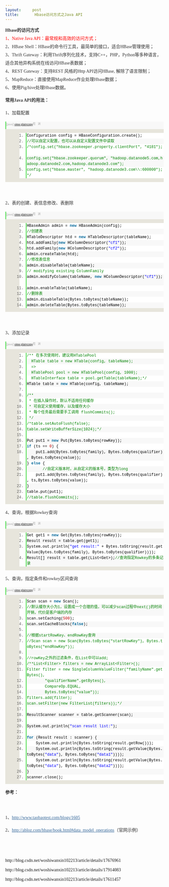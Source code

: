 ```yaml
---
layout:     post
title:       Hbase访问方式之Java API
---
```

<div id="article_content" class="article_content clearfix csdn-tracking-statistics" data-pid="blog" data-mod="popu_307" data-dsm="post">
								            <link rel="stylesheet" href="https://csdnimg.cn/release/phoenix/template/css/ck_htmledit_views-f76675cdea.css">
						<div class="htmledit_views" id="content_views">
                <div style="font-size:14px;" class="iteye-blog-content-contain">
<p><span style="color:#333333;line-height:26px;font-family:'Microsoft YaHei';"><strong>Hbase的访问方式</strong><br><span style="color:#ff0000;">1、Native Java API：最常规和高效的访问方式；</span><br>2、HBase Shell：HBase的命令行工具，最简单的接口，适合HBase管理使用；<br>3、Thrift Gateway：利用Thrift序列化技术，支持C++，PHP，Python等多种语言，适合其他异构系统在线访问HBase表数据；<br>4、REST Gateway：支持REST 风格的Http API访问HBase, 解除了语言限制；<br>5、MapReduce：直接使用MapReduce作业处理Hbase数据；<br>6、使用Pig/hive处理Hbase数据。<br></span></p>
<p style="color:#333333;font-family:Arial;line-height:26px;"><span style="font-family:'Microsoft YaHei';"><strong>常用Java API的用法：</strong><br></span></p>
<p style="color:#333333;font-family:Arial;line-height:26px;"><span style="font-family:'Microsoft YaHei';">1、加载配置</span></p>
<div style="font-family:Consolas, 'Courier New', Courier, mono, serif;font-size:12px;overflow:auto;color:#333333;line-height:26px;background-color:#e7e5dc;" class="dp-highlighter bg_java">
<div class="bar">
<div style="font-size:9px;line-height:normal;font-family:Verdana, Geneva, Arial, Helvetica, sans-serif;color:#C0C0C0;border-left-width:3px;border-left-style:solid;border-left-color:#6ce26c;background-color:#f8f8f8;" class="tools">
<strong>[java]</strong> <a title="view plain" href="http://blog.csdn.net/woshiwanxin102213/article/details/17676961" rel="nofollow" class="ViewSource">view plain</a><a title="copy" href="http://blog.csdn.net/woshiwanxin102213/article/details/17676961" rel="nofollow" class="CopyToClipboard">copy</a><a title="在CODE上查看代码片" style="color:#a0a0a0;border:none;font-size:9px;display:inline-block;width:16px;background-image:none;background-color:inherit;background-position:0% 0%;" href="https://code.csdn.net/snippets/134265" rel="nofollow"><img src="https://code.csdn.net/assets/CODE_ico.png" height="12" style="border-style:none;" width="12" alt="在CODE上查看代码片"></a><a title="派生到我的代码片" style="color:#a0a0a0;border:none;font-size:9px;display:inline-block;width:16px;background-image:none;background-color:inherit;background-position:0% 0%;" href="https://code.csdn.net/snippets/134265/fork" rel="nofollow"><img src="https://code.csdn.net/assets/ico_fork.svg" height="12" style="border-style:none;" width="12" alt="派生到我的代码片"></a>
<div style="width:18px;"> </div>
</div>
</div>
<ol style="border:none;color:#5c5c5c;margin-left:45px !important;background-color:#ffffff;" class="dp-j"><li style="border-style:none none none solid;border-left-width:3px;border-left-color:#6ce26c;color:inherit;line-height:18px;margin-left:0px !important;" class="alt"><span style="border:none;color:#000000;background-color:inherit;"><span style="border:none;background-color:inherit;">Configuration config = HBaseConfiguration.create();   </span></span></li>
<li style="border-style:none none none solid;border-left-width:3px;border-left-color:#6ce26c;line-height:18px;margin-left:0px !important;background-color:#f8f8f8;"><span style="border:none;color:#000000;background-color:inherit;"><span style="border:none;color:#008200;background-color:inherit;" class="comment">//可以自定义配置，也可以从自定义配置文件中读取</span><span style="border:none;background-color:inherit;">  </span></span></li>
<li style="border-style:none none none solid;border-left-width:3px;border-left-color:#6ce26c;color:inherit;line-height:18px;margin-left:0px !important;" class="alt"><span style="border:none;color:#000000;background-color:inherit;"><span style="border:none;color:#008200;background-color:inherit;" class="comment">/*config.set("hbase.zookeeper.property.clientPort", "4181");</span> </span></li>
<li style="border-style:none none none solid;border-left-width:3px;border-left-color:#6ce26c;line-height:18px;margin-left:0px !important;background-color:#f8f8f8;"><span style="border:none;color:#000000;background-color:inherit;"><span style="border:none;color:#008200;background-color:inherit;" class="comment">config.set("hbase.zookeeper.quorum", "hadoop.datanode5.com,hadoop.datanode2.com,hadoop.datanode3.com");</span> </span></li>
<li style="border-style:none none none solid;border-left-width:3px;border-left-color:#6ce26c;color:inherit;line-height:18px;margin-left:0px !important;" class="alt"><span style="border:none;color:#000000;background-color:inherit;"><span style="border:none;color:#008200;background-color:inherit;" class="comment">config.set("hbase.master", "hadoop.datanode3.com\\:600000");*/</span><span style="border:none;background-color:inherit;">  </span></span></li>
</ol></div>
<p style="color:#333333;font-family:Arial;line-height:26px;"> </p>
<p style="color:#333333;font-family:Arial;line-height:26px;"><span style="font-family:'Microsoft YaHei';">2、表的创建、表信息修改、表删除</span></p>
<div style="font-family:Consolas, 'Courier New', Courier, mono, serif;font-size:12px;overflow:auto;color:#333333;line-height:26px;background-color:#e7e5dc;" class="dp-highlighter bg_java">
<div class="bar">
<div style="font-size:9px;line-height:normal;font-family:Verdana, Geneva, Arial, Helvetica, sans-serif;color:#C0C0C0;border-left-width:3px;border-left-style:solid;border-left-color:#6ce26c;background-color:#f8f8f8;" class="tools">
<strong>[java]</strong> <a title="view plain" href="http://blog.csdn.net/woshiwanxin102213/article/details/17676961" rel="nofollow" class="ViewSource">view plain</a><a title="copy" href="http://blog.csdn.net/woshiwanxin102213/article/details/17676961" rel="nofollow" class="CopyToClipboard">copy</a><a title="在CODE上查看代码片" style="color:#a0a0a0;border:none;font-size:9px;display:inline-block;width:16px;background-image:none;background-color:inherit;background-position:0% 0%;" href="https://code.csdn.net/snippets/134265" rel="nofollow"><img src="https://code.csdn.net/assets/CODE_ico.png" height="12" style="border-style:none;" width="12" alt="在CODE上查看代码片"></a><a title="派生到我的代码片" style="color:#a0a0a0;border:none;font-size:9px;display:inline-block;width:16px;background-image:none;background-color:inherit;background-position:0% 0%;" href="https://code.csdn.net/snippets/134265/fork" rel="nofollow"><img src="https://code.csdn.net/assets/ico_fork.svg" height="12" style="border-style:none;" width="12" alt="派生到我的代码片"></a>
<div style="width:18px;"> </div>
</div>
</div>
<ol style="border:none;color:#5c5c5c;margin-left:45px !important;background-color:#ffffff;" class="dp-j"><li style="border-style:none none none solid;border-left-width:3px;border-left-color:#6ce26c;color:inherit;line-height:18px;margin-left:0px !important;" class="alt"><span style="border:none;color:#000000;background-color:inherit;"><span style="border:none;background-color:inherit;">HBaseAdmin admin = </span><span style="border:none;color:#006699;font-weight:bold;background-color:inherit;" class="keyword">new</span><span style="border:none;background-color:inherit;"> HBaseAdmin(config);  </span></span></li>
<li style="border-style:none none none solid;border-left-width:3px;border-left-color:#6ce26c;line-height:18px;margin-left:0px !important;background-color:#f8f8f8;"><span style="border:none;color:#000000;background-color:inherit;"><span style="border:none;color:#008200;background-color:inherit;" class="comment">//创建表</span><span style="border:none;background-color:inherit;">  </span></span></li>
<li style="border-style:none none none solid;border-left-width:3px;border-left-color:#6ce26c;color:inherit;line-height:18px;margin-left:0px !important;" class="alt"><span style="border:none;color:#000000;background-color:inherit;">HTableDescriptor htd = <span style="border:none;color:#006699;font-weight:bold;background-color:inherit;" class="keyword">new</span><span style="border:none;background-color:inherit;"> HTableDescriptor(tableName);  </span></span></li>
<li style="border-style:none none none solid;border-left-width:3px;border-left-color:#6ce26c;line-height:18px;margin-left:0px !important;background-color:#f8f8f8;"><span style="border:none;color:#000000;background-color:inherit;">htd.addFamily(<span style="border:none;color:#006699;font-weight:bold;background-color:inherit;" class="keyword">new</span><span style="border:none;background-color:inherit;"> HColumnDescriptor(</span><span style="border:none;color:#0000FF;background-color:inherit;" class="string">"cf1"</span><span style="border:none;background-color:inherit;">));  </span></span></li>
<li style="border-style:none none none solid;border-left-width:3px;border-left-color:#6ce26c;color:inherit;line-height:18px;margin-left:0px !important;" class="alt"><span style="border:none;color:#000000;background-color:inherit;">htd.addFamily(<span style="border:none;color:#006699;font-weight:bold;background-color:inherit;" class="keyword">new</span><span style="border:none;background-color:inherit;"> HColumnDescriptor(</span><span style="border:none;color:#0000FF;background-color:inherit;" class="string">"cf2"</span><span style="border:none;background-color:inherit;">));  </span></span></li>
<li style="border-style:none none none solid;border-left-width:3px;border-left-color:#6ce26c;line-height:18px;margin-left:0px !important;background-color:#f8f8f8;"><span style="border:none;color:#000000;background-color:inherit;">admin.createTable(htd);  </span></li>
<li style="border-style:none none none solid;border-left-width:3px;border-left-color:#6ce26c;color:inherit;line-height:18px;margin-left:0px !important;" class="alt"><span style="border:none;color:#000000;background-color:inherit;"><span style="border:none;color:#008200;background-color:inherit;" class="comment">//修改表信息</span><span style="border:none;background-color:inherit;">  </span></span></li>
<li style="border-style:none none none solid;border-left-width:3px;border-left-color:#6ce26c;line-height:18px;margin-left:0px !important;background-color:#f8f8f8;"><span style="border:none;color:#000000;background-color:inherit;">admin.disableTable(tableName);  </span></li>
<li style="border-style:none none none solid;border-left-width:3px;border-left-color:#6ce26c;color:inherit;line-height:18px;margin-left:0px !important;" class="alt"><span style="border:none;color:#000000;background-color:inherit;"><span style="border:none;color:#008200;background-color:inherit;" class="comment">// modifying existing ColumnFamily</span><span style="border:none;background-color:inherit;">  </span></span></li>
<li style="border-style:none none none solid;border-left-width:3px;border-left-color:#6ce26c;line-height:18px;margin-left:0px !important;background-color:#f8f8f8;"><span style="border:none;color:#000000;background-color:inherit;">admin.modifyColumn(tableName, <span style="border:none;color:#006699;font-weight:bold;background-color:inherit;" class="keyword">new</span><span style="border:none;background-color:inherit;"> HColumnDescriptor(</span><span style="border:none;color:#0000FF;background-color:inherit;" class="string">"cf1"</span><span style="border:none;background-color:inherit;">));    </span></span></li>
<li style="border-style:none none none solid;border-left-width:3px;border-left-color:#6ce26c;color:inherit;line-height:18px;margin-left:0px !important;" class="alt"><span style="border:none;color:#000000;background-color:inherit;">admin.enableTable(tableName);   </span></li>
<li style="border-style:none none none solid;border-left-width:3px;border-left-color:#6ce26c;line-height:18px;margin-left:0px !important;background-color:#f8f8f8;"><span style="border:none;color:#000000;background-color:inherit;"><span style="border:none;color:#008200;background-color:inherit;" class="comment">//删除表</span><span style="border:none;background-color:inherit;">  </span></span></li>
<li style="border-style:none none none solid;border-left-width:3px;border-left-color:#6ce26c;color:inherit;line-height:18px;margin-left:0px !important;" class="alt"><span style="border:none;color:#000000;background-color:inherit;">admin.disableTable(Bytes.toBytes(tableName));  </span></li>
<li style="border-style:none none none solid;border-left-width:3px;border-left-color:#6ce26c;line-height:18px;margin-left:0px !important;background-color:#f8f8f8;"><span style="border:none;color:#000000;background-color:inherit;">admin.deleteTable(Bytes.toBytes(tableName));  </span></li>
</ol></div>
<p style="color:#333333;font-family:Arial;line-height:26px;"> </p>
<p><span style="color:#333333;line-height:26px;font-family:'Microsoft YaHei';">3、添加记录</span></p>
<div style="font-family:Consolas, 'Courier New', Courier, mono, serif;font-size:12px;overflow:auto;color:#333333;line-height:26px;background-color:#e7e5dc;" class="dp-highlighter bg_java">
<div class="bar">
<div style="font-size:9px;line-height:normal;font-family:Verdana, Geneva, Arial, Helvetica, sans-serif;color:#C0C0C0;border-left-width:3px;border-left-style:solid;border-left-color:#6ce26c;background-color:#f8f8f8;" class="tools">
<strong>[java]</strong> <a title="view plain" href="http://blog.csdn.net/woshiwanxin102213/article/details/17676961" rel="nofollow" class="ViewSource">view plain</a><a title="copy" href="http://blog.csdn.net/woshiwanxin102213/article/details/17676961" rel="nofollow" class="CopyToClipboard">copy</a><a title="在CODE上查看代码片" style="color:#a0a0a0;border:none;font-size:9px;display:inline-block;width:16px;background-image:none;background-color:inherit;background-position:0% 0%;" href="https://code.csdn.net/snippets/134265" rel="nofollow"><img src="https://code.csdn.net/assets/CODE_ico.png" height="12" style="border-style:none;" width="12" alt="在CODE上查看代码片"></a><a title="派生到我的代码片" style="color:#a0a0a0;border:none;font-size:9px;display:inline-block;width:16px;background-image:none;background-color:inherit;background-position:0% 0%;" href="https://code.csdn.net/snippets/134265/fork" rel="nofollow"><img src="https://code.csdn.net/assets/ico_fork.svg" height="12" style="border-style:none;" width="12" alt="派生到我的代码片"></a>
<div style="width:18px;"> </div>
</div>
</div>
<ol style="border:none;color:#5c5c5c;margin-left:45px !important;background-color:#ffffff;" class="dp-j"><li style="border-style:none none none solid;border-left-width:3px;border-left-color:#6ce26c;color:inherit;line-height:18px;margin-left:0px !important;" class="alt"><span style="border:none;color:#000000;background-color:inherit;"><span style="border:none;color:#008200;background-color:inherit;" class="comment">/** 在多次使用时，建议用HTablePool</span> </span></li>
<li style="border-style:none none none solid;border-left-width:3px;border-left-color:#6ce26c;line-height:18px;margin-left:0px !important;background-color:#f8f8f8;"><span style="border:none;color:#000000;background-color:inherit;"><span style="border:none;color:#008200;background-color:inherit;" class="comment">  HTable table = new HTable(config, tableName); </span> </span></li>
<li style="border-style:none none none solid;border-left-width:3px;border-left-color:#6ce26c;color:inherit;line-height:18px;margin-left:0px !important;" class="alt"><span style="border:none;color:#000000;background-color:inherit;"><span style="border:none;color:#008200;background-color:inherit;" class="comment">  =&gt;</span> </span></li>
<li style="border-style:none none none solid;border-left-width:3px;border-left-color:#6ce26c;line-height:18px;margin-left:0px !important;background-color:#f8f8f8;"><span style="border:none;color:#000000;background-color:inherit;"><span style="border:none;color:#008200;background-color:inherit;" class="comment">  HTablePool pool = new HTablePool(config, 1000);</span> </span></li>
<li style="border-style:none none none solid;border-left-width:3px;border-left-color:#6ce26c;color:inherit;line-height:18px;margin-left:0px !important;" class="alt"><span style="border:none;color:#000000;background-color:inherit;"><span style="border:none;color:#008200;background-color:inherit;" class="comment">  HTableInterface table = pool.getTable(tableName);*/</span><span style="border:none;background-color:inherit;">  </span></span></li>
<li style="border-style:none none none solid;border-left-width:3px;border-left-color:#6ce26c;line-height:18px;margin-left:0px !important;background-color:#f8f8f8;"><span style="border:none;color:#000000;background-color:inherit;">HTable table = <span style="border:none;color:#006699;font-weight:bold;background-color:inherit;" class="keyword">new</span><span style="border:none;background-color:inherit;"> HTable(config, tableName);  </span></span></li>
<li style="border-style:none none none solid;border-left-width:3px;border-left-color:#6ce26c;color:inherit;line-height:18px;margin-left:0px !important;" class="alt"><span style="border:none;color:#000000;background-color:inherit;">  </span></li>
<li style="border-style:none none none solid;border-left-width:3px;border-left-color:#6ce26c;line-height:18px;margin-left:0px !important;background-color:#f8f8f8;"><span style="border:none;color:#000000;background-color:inherit;"><span style="border:none;color:#008200;background-color:inherit;" class="comment">/**</span> </span></li>
<li style="border-style:none none none solid;border-left-width:3px;border-left-color:#6ce26c;color:inherit;line-height:18px;margin-left:0px !important;" class="alt"><span style="border:none;color:#000000;background-color:inherit;"><span style="border:none;color:#008200;background-color:inherit;" class="comment"> * 在插入操作时，默认不适用任何缓存</span> </span></li>
<li style="border-style:none none none solid;border-left-width:3px;border-left-color:#6ce26c;line-height:18px;margin-left:0px !important;background-color:#f8f8f8;"><span style="border:none;color:#000000;background-color:inherit;"><span style="border:none;color:#008200;background-color:inherit;" class="comment"> * 可自定义使用缓存，以及缓存大小</span> </span></li>
<li style="border-style:none none none solid;border-left-width:3px;border-left-color:#6ce26c;color:inherit;line-height:18px;margin-left:0px !important;" class="alt"><span style="border:none;color:#000000;background-color:inherit;"><span style="border:none;color:#008200;background-color:inherit;" class="comment"> * 每个任务最后需要手工调用 flushCommits();</span> </span></li>
<li style="border-style:none none none solid;border-left-width:3px;border-left-color:#6ce26c;line-height:18px;margin-left:0px !important;background-color:#f8f8f8;"><span style="border:none;color:#000000;background-color:inherit;"><span style="border:none;color:#008200;background-color:inherit;" class="comment"> */</span><span style="border:none;background-color:inherit;">  </span></span></li>
<li style="border-style:none none none solid;border-left-width:3px;border-left-color:#6ce26c;color:inherit;line-height:18px;margin-left:0px !important;" class="alt"><span style="border:none;color:#000000;background-color:inherit;"><span style="border:none;color:#008200;background-color:inherit;" class="comment">/*table.setAutoFlush(false);</span> </span></li>
<li style="border-style:none none none solid;border-left-width:3px;border-left-color:#6ce26c;line-height:18px;margin-left:0px !important;background-color:#f8f8f8;"><span style="border:none;color:#000000;background-color:inherit;"><span style="border:none;color:#008200;background-color:inherit;" class="comment">table.setWriteBufferSize(1024);*/</span><span style="border:none;background-color:inherit;">  </span></span></li>
<li style="border-style:none none none solid;border-left-width:3px;border-left-color:#6ce26c;color:inherit;line-height:18px;margin-left:0px !important;" class="alt"><span style="border:none;color:#000000;background-color:inherit;">  </span></li>
<li style="border-style:none none none solid;border-left-width:3px;border-left-color:#6ce26c;line-height:18px;margin-left:0px !important;background-color:#f8f8f8;"><span style="border:none;color:#000000;background-color:inherit;">Put put1 = <span style="border:none;color:#006699;font-weight:bold;background-color:inherit;" class="keyword">new</span><span style="border:none;background-color:inherit;"> Put(Bytes.toBytes(rowKey));  </span></span></li>
<li style="border-style:none none none solid;border-left-width:3px;border-left-color:#6ce26c;color:inherit;line-height:18px;margin-left:0px !important;" class="alt"><span style="border:none;color:#000000;background-color:inherit;"><span style="border:none;color:#006699;font-weight:bold;background-color:inherit;" class="keyword">if</span><span style="border:none;background-color:inherit;"> (ts == </span><span style="border:none;color:#c00000;background-color:inherit;" class="number">0</span><span style="border:none;background-color:inherit;">) {  </span></span></li>
<li style="border-style:none none none solid;border-left-width:3px;border-left-color:#6ce26c;line-height:18px;margin-left:0px !important;background-color:#f8f8f8;"><span style="border:none;color:#000000;background-color:inherit;">    put1.add(Bytes.toBytes(family), Bytes.toBytes(qualifier), Bytes.toBytes(value));  </span></li>
<li style="border-style:none none none solid;border-left-width:3px;border-left-color:#6ce26c;color:inherit;line-height:18px;margin-left:0px !important;" class="alt"><span style="border:none;color:#000000;background-color:inherit;">} <span style="border:none;color:#006699;font-weight:bold;background-color:inherit;" class="keyword">else</span><span style="border:none;background-color:inherit;"> {  </span></span></li>
<li style="border-style:none none none solid;border-left-width:3px;border-left-color:#6ce26c;line-height:18px;margin-left:0px !important;background-color:#f8f8f8;"><span style="border:none;color:#000000;background-color:inherit;">       <span style="border:none;color:#008200;background-color:inherit;" class="comment">//自定义版本时，从自定义的版本号，类型为long</span><span style="border:none;background-color:inherit;">  </span></span></li>
<li style="border-style:none none none solid;border-left-width:3px;border-left-color:#6ce26c;color:inherit;line-height:18px;margin-left:0px !important;" class="alt"><span style="border:none;color:#000000;background-color:inherit;">    put1.add(Bytes.toBytes(family), Bytes.toBytes(qualifier), ts,Bytes.toBytes(value));  </span></li>
<li style="border-style:none none none solid;border-left-width:3px;border-left-color:#6ce26c;line-height:18px;margin-left:0px !important;background-color:#f8f8f8;"><span style="border:none;color:#000000;background-color:inherit;">}  </span></li>
<li style="border-style:none none none solid;border-left-width:3px;border-left-color:#6ce26c;color:inherit;line-height:18px;margin-left:0px !important;" class="alt"><span style="border:none;color:#000000;background-color:inherit;">table.put(put1);  </span></li>
<li style="border-style:none none none solid;border-left-width:3px;border-left-color:#6ce26c;line-height:18px;margin-left:0px !important;background-color:#f8f8f8;"><span style="border:none;color:#000000;background-color:inherit;"><span style="border:none;color:#008200;background-color:inherit;" class="comment">//table.flushCommits();</span><span style="border:none;background-color:inherit;">  </span></span></li>
</ol></div>
<p><span style="color:#333333;line-height:26px;font-family:'Microsoft YaHei';">4、查询，根据Rowkey查询</span></p>
<div style="font-family:Consolas, 'Courier New', Courier, mono, serif;font-size:12px;overflow:auto;color:#333333;line-height:26px;background-color:#e7e5dc;" class="dp-highlighter bg_java">
<div class="bar">
<div style="font-size:9px;line-height:normal;font-family:Verdana, Geneva, Arial, Helvetica, sans-serif;color:#C0C0C0;border-left-width:3px;border-left-style:solid;border-left-color:#6ce26c;background-color:#f8f8f8;" class="tools">
<strong>[java]</strong> <a title="view plain" href="http://blog.csdn.net/woshiwanxin102213/article/details/17676961" rel="nofollow" class="ViewSource">view plain</a><a title="copy" href="http://blog.csdn.net/woshiwanxin102213/article/details/17676961" rel="nofollow" class="CopyToClipboard">copy</a><a title="在CODE上查看代码片" style="color:#a0a0a0;border:none;font-size:9px;display:inline-block;width:16px;background-image:none;background-color:inherit;background-position:0% 0%;" href="https://code.csdn.net/snippets/134265" rel="nofollow"><img src="https://code.csdn.net/assets/CODE_ico.png" height="12" style="border-style:none;" width="12" alt="在CODE上查看代码片"></a><a title="派生到我的代码片" style="color:#a0a0a0;border:none;font-size:9px;display:inline-block;width:16px;background-image:none;background-color:inherit;background-position:0% 0%;" href="https://code.csdn.net/snippets/134265/fork" rel="nofollow"><img src="https://code.csdn.net/assets/ico_fork.svg" height="12" style="border-style:none;" width="12" alt="派生到我的代码片"></a>
<div style="width:18px;"> </div>
</div>
</div>
<ol style="border:none;color:#5c5c5c;margin-left:45px !important;background-color:#ffffff;" class="dp-j"><li style="border-style:none none none solid;border-left-width:3px;border-left-color:#6ce26c;color:inherit;line-height:18px;margin-left:0px !important;" class="alt"><span style="border:none;color:#000000;background-color:inherit;"><span style="border:none;background-color:inherit;">Get get1 = </span><span style="border:none;color:#006699;font-weight:bold;background-color:inherit;" class="keyword">new</span><span style="border:none;background-color:inherit;"> Get(Bytes.toBytes(rowKey));  </span></span></li>
<li style="border-style:none none none solid;border-left-width:3px;border-left-color:#6ce26c;line-height:18px;margin-left:0px !important;background-color:#f8f8f8;"><span style="border:none;color:#000000;background-color:inherit;">Result result = table.get(get1);  </span></li>
<li style="border-style:none none none solid;border-left-width:3px;border-left-color:#6ce26c;color:inherit;line-height:18px;margin-left:0px !important;" class="alt"><span style="border:none;color:#000000;background-color:inherit;">System.out.println(<span style="border:none;color:#0000FF;background-color:inherit;" class="string">"get result:"</span><span style="border:none;background-color:inherit;"> + Bytes.toString(result.getValue(Bytes.toBytes(family), Bytes.toBytes(qualifier))));  </span></span></li>
<li style="border-style:none none none solid;border-left-width:3px;border-left-color:#6ce26c;line-height:18px;margin-left:0px !important;background-color:#f8f8f8;"><span style="border:none;color:#000000;background-color:inherit;">Result[] result = table.get(List&lt;Get&gt;);<span style="border:none;color:#008200;background-color:inherit;" class="comment">//查询指定Rowkey的多条记录</span><span style="border:none;background-color:inherit;">  </span></span></li>
</ol></div>
<p><span style="color:#333333;line-height:26px;font-family:'Microsoft YaHei';">5、查询，指定条件和rowkey区间查询</span></p>
<div style="font-family:Consolas, 'Courier New', Courier, mono, serif;font-size:12px;overflow:auto;color:#333333;line-height:26px;background-color:#e7e5dc;" class="dp-highlighter bg_java">
<div class="bar">
<div style="font-size:9px;line-height:normal;font-family:Verdana, Geneva, Arial, Helvetica, sans-serif;color:#C0C0C0;border-left-width:3px;border-left-style:solid;border-left-color:#6ce26c;background-color:#f8f8f8;" class="tools">
<strong>[java]</strong> <a title="view plain" href="http://blog.csdn.net/woshiwanxin102213/article/details/17676961" rel="nofollow" class="ViewSource">view plain</a><a title="copy" href="http://blog.csdn.net/woshiwanxin102213/article/details/17676961" rel="nofollow" class="CopyToClipboard">copy</a><a title="在CODE上查看代码片" style="color:#a0a0a0;border:none;font-size:9px;display:inline-block;width:16px;background-image:none;background-color:inherit;background-position:0% 0%;" href="https://code.csdn.net/snippets/134265" rel="nofollow"><img src="https://code.csdn.net/assets/CODE_ico.png" height="12" style="border-style:none;" width="12" alt="在CODE上查看代码片"></a><a title="派生到我的代码片" style="color:#a0a0a0;border:none;font-size:9px;display:inline-block;width:16px;background-image:none;background-color:inherit;background-position:0% 0%;" href="https://code.csdn.net/snippets/134265/fork" rel="nofollow"><img src="https://code.csdn.net/assets/ico_fork.svg" height="12" style="border-style:none;" width="12" alt="派生到我的代码片"></a>
<div style="width:18px;"> </div>
</div>
</div>
<ol style="border:none;color:#5c5c5c;margin-left:45px !important;background-color:#ffffff;" class="dp-j"><li style="border-style:none none none solid;border-left-width:3px;border-left-color:#6ce26c;color:inherit;line-height:18px;margin-left:0px !important;" class="alt"><span style="border:none;color:#000000;background-color:inherit;"><span style="border:none;background-color:inherit;">Scan scan = </span><span style="border:none;color:#006699;font-weight:bold;background-color:inherit;" class="keyword">new</span><span style="border:none;background-color:inherit;"> Scan();  </span></span></li>
<li style="border-style:none none none solid;border-left-width:3px;border-left-color:#6ce26c;line-height:18px;margin-left:0px !important;background-color:#f8f8f8;"><span style="border:none;color:#000000;background-color:inherit;"><span style="border:none;color:#008200;background-color:inherit;" class="comment">//默认缓存大小为1，设置成一个合理的值，可以减少scan过程中next()的时间开销，代价是客户端的内存</span><span style="border:none;background-color:inherit;">  </span></span></li>
<li style="border-style:none none none solid;border-left-width:3px;border-left-color:#6ce26c;color:inherit;line-height:18px;margin-left:0px !important;" class="alt"><span style="border:none;color:#000000;background-color:inherit;">scan.setCaching(<span style="border:none;color:#c00000;background-color:inherit;" class="number">500</span><span style="border:none;background-color:inherit;">);  </span></span></li>
<li style="border-style:none none none solid;border-left-width:3px;border-left-color:#6ce26c;line-height:18px;margin-left:0px !important;background-color:#f8f8f8;"><span style="border:none;color:#000000;background-color:inherit;">scan.setCacheBlocks(<span style="border:none;color:#006699;font-weight:bold;background-color:inherit;" class="keyword">false</span><span style="border:none;background-color:inherit;">);  </span></span></li>
<li style="border-style:none none none solid;border-left-width:3px;border-left-color:#6ce26c;color:inherit;line-height:18px;margin-left:0px !important;" class="alt"><span style="border:none;color:#000000;background-color:inherit;">  </span></li>
<li style="border-style:none none none solid;border-left-width:3px;border-left-color:#6ce26c;line-height:18px;margin-left:0px !important;background-color:#f8f8f8;"><span style="border:none;color:#000000;background-color:inherit;"><span style="border:none;color:#008200;background-color:inherit;" class="comment">//根据startRowKey、endRowKey查询</span><span style="border:none;background-color:inherit;">  </span></span></li>
<li style="border-style:none none none solid;border-left-width:3px;border-left-color:#6ce26c;color:inherit;line-height:18px;margin-left:0px !important;" class="alt"><span style="border:none;color:#000000;background-color:inherit;"><span style="border:none;color:#008200;background-color:inherit;" class="comment">//Scan scan = new Scan(Bytes.toBytes("startRowKey"), Bytes.toBytes("endRowKey"));</span><span style="border:none;background-color:inherit;">  </span></span></li>
<li style="border-style:none none none solid;border-left-width:3px;border-left-color:#6ce26c;line-height:18px;margin-left:0px !important;background-color:#f8f8f8;"><span style="border:none;color:#000000;background-color:inherit;">  </span></li>
<li style="border-style:none none none solid;border-left-width:3px;border-left-color:#6ce26c;color:inherit;line-height:18px;margin-left:0px !important;" class="alt"><span style="border:none;color:#000000;background-color:inherit;"><span style="border:none;color:#008200;background-color:inherit;" class="comment">//rowKey之外的过滤条件，在List中可以add;</span><span style="border:none;background-color:inherit;">  </span></span></li>
<li style="border-style:none none none solid;border-left-width:3px;border-left-color:#6ce26c;line-height:18px;margin-left:0px !important;background-color:#f8f8f8;"><span style="border:none;color:#000000;background-color:inherit;"><span style="border:none;color:#008200;background-color:inherit;" class="comment">/**List&lt;Filter&gt; filters = new ArrayList&lt;Filter&gt;();</span> </span></li>
<li style="border-style:none none none solid;border-left-width:3px;border-left-color:#6ce26c;color:inherit;line-height:18px;margin-left:0px !important;" class="alt"><span style="border:none;color:#000000;background-color:inherit;"><span style="border:none;color:#008200;background-color:inherit;" class="comment">Filter filter = new SingleColumnValueFilter("familyName".getBytes(), </span> </span></li>
<li style="border-style:none none none solid;border-left-width:3px;border-left-color:#6ce26c;line-height:18px;margin-left:0px !important;background-color:#f8f8f8;"><span style="border:none;color:#000000;background-color:inherit;"><span style="border:none;color:#008200;background-color:inherit;" class="comment">        "qualifierName".getBytes(), </span> </span></li>
<li style="border-style:none none none solid;border-left-width:3px;border-left-color:#6ce26c;color:inherit;line-height:18px;margin-left:0px !important;" class="alt"><span style="border:none;color:#000000;background-color:inherit;"><span style="border:none;color:#008200;background-color:inherit;" class="comment">        CompareOp.EQUAL,</span> </span></li>
<li style="border-style:none none none solid;border-left-width:3px;border-left-color:#6ce26c;line-height:18px;margin-left:0px !important;background-color:#f8f8f8;"><span style="border:none;color:#000000;background-color:inherit;"><span style="border:none;color:#008200;background-color:inherit;" class="comment">        Bytes.toBytes("value"));</span> </span></li>
<li style="border-style:none none none solid;border-left-width:3px;border-left-color:#6ce26c;color:inherit;line-height:18px;margin-left:0px !important;" class="alt"><span style="border:none;color:#000000;background-color:inherit;"><span style="border:none;color:#008200;background-color:inherit;" class="comment">filters.add(filter);</span> </span></li>
<li style="border-style:none none none solid;border-left-width:3px;border-left-color:#6ce26c;line-height:18px;margin-left:0px !important;background-color:#f8f8f8;"><span style="border:none;color:#000000;background-color:inherit;"><span style="border:none;color:#008200;background-color:inherit;" class="comment">scan.setFilter(new FilterList(filters));*/</span><span style="border:none;background-color:inherit;">  </span></span></li>
<li style="border-style:none none none solid;border-left-width:3px;border-left-color:#6ce26c;color:inherit;line-height:18px;margin-left:0px !important;" class="alt"><span style="border:none;color:#000000;background-color:inherit;">  </span></li>
<li style="border-style:none none none solid;border-left-width:3px;border-left-color:#6ce26c;line-height:18px;margin-left:0px !important;background-color:#f8f8f8;"><span style="border:none;color:#000000;background-color:inherit;">ResultScanner scanner = table.getScanner(scan);  </span></li>
<li style="border-style:none none none solid;border-left-width:3px;border-left-color:#6ce26c;color:inherit;line-height:18px;margin-left:0px !important;" class="alt"><span style="border:none;color:#000000;background-color:inherit;">  </span></li>
<li style="border-style:none none none solid;border-left-width:3px;border-left-color:#6ce26c;line-height:18px;margin-left:0px !important;background-color:#f8f8f8;"><span style="border:none;color:#000000;background-color:inherit;">System.out.println(<span style="border:none;color:#0000FF;background-color:inherit;" class="string">"scan result list:"</span><span style="border:none;background-color:inherit;">);  </span></span></li>
<li style="border-style:none none none solid;border-left-width:3px;border-left-color:#6ce26c;color:inherit;line-height:18px;margin-left:0px !important;" class="alt"><span style="border:none;color:#000000;background-color:inherit;">          </span></li>
<li style="border-style:none none none solid;border-left-width:3px;border-left-color:#6ce26c;line-height:18px;margin-left:0px !important;background-color:#f8f8f8;"><span style="border:none;color:#000000;background-color:inherit;"><span style="border:none;color:#006699;font-weight:bold;background-color:inherit;" class="keyword">for</span><span style="border:none;background-color:inherit;"> (Result result : scanner) {  </span></span></li>
<li style="border-style:none none none solid;border-left-width:3px;border-left-color:#6ce26c;color:inherit;line-height:18px;margin-left:0px !important;" class="alt"><span style="border:none;color:#000000;background-color:inherit;">    System.out.println(Bytes.toString(result.getRow()));  </span></li>
<li style="border-style:none none none solid;border-left-width:3px;border-left-color:#6ce26c;line-height:18px;margin-left:0px !important;background-color:#f8f8f8;"><span style="border:none;color:#000000;background-color:inherit;">    System.out.println(Bytes.toString(result.getValue(Bytes.toBytes(<span style="border:none;color:#0000FF;background-color:inherit;" class="string">"data"</span><span style="border:none;background-color:inherit;">), Bytes.toBytes(</span><span style="border:none;color:#0000FF;background-color:inherit;" class="string">"data1"</span><span style="border:none;background-color:inherit;">))));  </span></span></li>
<li style="border-style:none none none solid;border-left-width:3px;border-left-color:#6ce26c;color:inherit;line-height:18px;margin-left:0px !important;" class="alt"><span style="border:none;color:#000000;background-color:inherit;">    System.out.println(Bytes.toString(result.getValue(Bytes.toBytes(<span style="border:none;color:#0000FF;background-color:inherit;" class="string">"data"</span><span style="border:none;background-color:inherit;">), Bytes.toBytes(</span><span style="border:none;color:#0000FF;background-color:inherit;" class="string">"data2"</span><span style="border:none;background-color:inherit;">))));  </span></span></li>
<li style="border-style:none none none solid;border-left-width:3px;border-left-color:#6ce26c;line-height:18px;margin-left:0px !important;background-color:#f8f8f8;"><span style="border:none;color:#000000;background-color:inherit;">}  </span></li>
<li style="border-style:none none none solid;border-left-width:3px;border-left-color:#6ce26c;color:inherit;line-height:18px;margin-left:0px !important;" class="alt"><span style="border:none;color:#000000;background-color:inherit;">scanner.close();  </span></li>
</ol></div>
<p><span style="color:#333333;line-height:26px;font-family:'Microsoft YaHei';"><strong>参考：</strong></span></p>
<p style="color:#333333;font-family:Arial;line-height:26px;"> </p>
<p style="color:#333333;font-family:Arial;line-height:26px;"><span style="font-family:'Microsoft YaHei';">1、<a style="color:#336699;" href="http://www.taobaotest.com/blogs/1605" rel="nofollow">http://www.taobaotest.com/blogs/1605</a></span></p>
<p style="color:#333333;font-family:Arial;line-height:26px;"><span style="font-family:'Microsoft YaHei';">2、<a style="color:#336699;" href="http://abloz.com/hbase/book.html#data_model_operations" rel="nofollow">http://abloz.com/hbase/book.html#data_model_operations</a>（官网示例）</span></p>
<p><span style="font-family:'Microsoft YaHei';"> </span></p>
<p> </p>
<p><span style="font-family:'Microsoft YaHei';">http://blog.csdn.net/woshiwanxin102213/article/details/17676961</span></p>
<p><span style="font-family:'Microsoft YaHei';">http://blog.csdn.net/woshiwanxin102213/article/details/17914083</span></p>
<p><span style="font-family:'Microsoft YaHei';">http://blog.csdn.net/woshiwanxin102213/article/details/17611457</span></p>
<p> </p>
</div>            </div>
                </div>